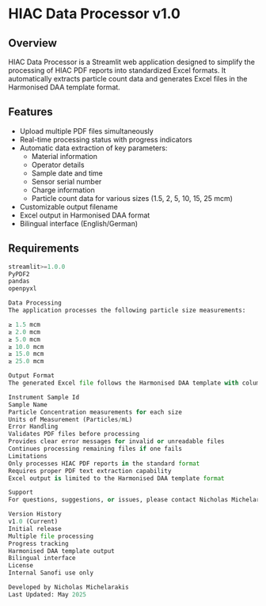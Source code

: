 # HIAC Data Processor v1.0

## Overview
HIAC Data Processor is a Streamlit web application designed to simplify the processing of HIAC PDF reports into standardized Excel formats. It automatically extracts particle count data and generates Excel files in the Harmonised DAA template format.

## Features
- Upload multiple PDF files simultaneously
- Real-time processing status with progress indicators
- Automatic data extraction of key parameters:
  - Material information
  - Operator details
  - Sample date and time
  - Sensor serial number
  - Charge information
  - Particle count data for various sizes (1.5, 2, 5, 10, 15, 25 mcm)
- Customizable output filename
- Excel output in Harmonised DAA format
- Bilingual interface (English/German)

## Requirements
```python
streamlit>=1.0.0
PyPDF2
pandas
openpyxl

Data Processing
The application processes the following particle size measurements:

≥ 1.5 mcm
≥ 2.0 mcm
≥ 5.0 mcm
≥ 10.0 mcm
≥ 15.0 mcm
≥ 25.0 mcm

Output Format
The generated Excel file follows the Harmonised DAA template with columns:

Instrument Sample Id
Sample Name
Particle Concentration measurements for each size
Units of Measurement (Particles/mL)
Error Handling
Validates PDF files before processing
Provides clear error messages for invalid or unreadable files
Continues processing remaining files if one fails
Limitations
Only processes HIAC PDF reports in the standard format
Requires proper PDF text extraction capability
Excel output is limited to the Harmonised DAA template format

Support
For questions, suggestions, or issues, please contact Nicholas Michelarakis.

Version History
v1.0 (Current)
Initial release
Multiple file processing
Progress tracking
Harmonised DAA template output
Bilingual interface
License
Internal Sanofi use only

Developed by Nicholas Michelarakis
Last Updated: May 2025

